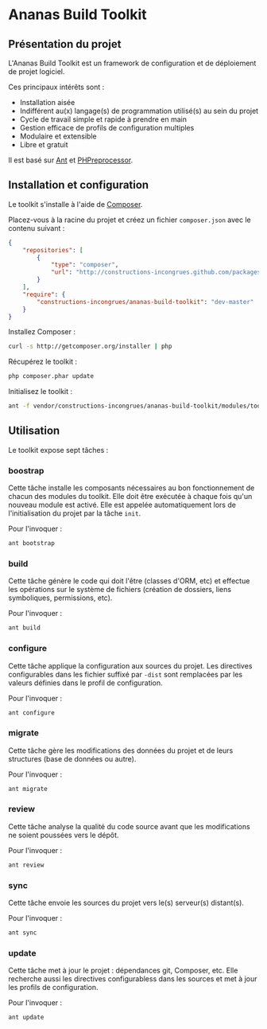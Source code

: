 # Ananas Build Toolkit

## Présentation du projet

L'Ananas Build Toolkit est un framework de configuration et de déploiement de projet logiciel.

Ces principaux intérêts sont :

 * Installation aisée
 * Indifférent au(x) langage(s) de programmation utilisé(s) au sein du projet
 * Cycle de travail simple et rapide à prendre en main
 * Gestion efficace de profils de configuration multiples
 * Modulaire et extensible
 * Libre et gratuit

Il est basé sur [Ant](http://ant.apache.org) et [PHPreprocessor](https://github.com/constructions-incongrues/phpreprocessor).

## Installation et configuration

Le toolkit s'installe à l'aide de [Composer](http://getcomposer.org). 

Placez-vous à la racine du projet et créez un fichier ```composer.json``` avec le contenu suivant :

```json
{
    "repositories": [
        {
            "type": "composer",
            "url": "http://constructions-incongrues.github.com/packages"
        }
    ],
    "require": {
        "constructions-incongrues/ananas-build-toolkit": "dev-master"
    }
}
```

Installez Composer : 

```bash
curl -s http://getcomposer.org/installer | php
```

Récupérez le toolkit : 

```bash
php composer.phar update
```

Initialisez le toolkit : 

```bash
ant -f vendor/constructions-incongrues/ananas-build-toolkit/modules/toolkit/module.xml toolkit.init -Dbasedir=$PWD
```

## Utilisation

Le toolkit expose sept tâches :

### boostrap

Cette tâche installe les composants nécessaires au bon fonctionnement de chacun des modules du toolkit. Elle doit être exécutée à chaque fois qu'un nouveau module est activé. Elle est appelée automatiquement lors de l'initialisation du projet par la tâche ```init```.

Pour l'invoquer : 

```bash
ant bootstrap
```

### build

Cette tâche génère le code qui doit l'être (classes d'ORM, etc) et effectue les opérations sur le système de fichiers (création de dossiers, liens symboliques, permissions, etc).

Pour l'invoquer : 

```bash
ant build
```

### configure

Cette tâche applique la configuration aux sources du projet. Les directives configurables dans les fichier suffixé par ```-dist``` sont remplacées par les valeurs définies dans le profil de configuration.

Pour l'invoquer : 

```bash
ant configure
```

### migrate

Cette tâche gère les modifications des données du projet et de leurs structures (base de données ou autre).

Pour l'invoquer : 

```bash
ant migrate
```

### review

Cette tâche analyse la qualité du code source avant que les modifications ne soient poussées vers le dépôt.

Pour l'invoquer : 

```bash
ant review
```

### sync 

Cette tâche envoie les sources du projet vers le(s) serveur(s) distant(s).

Pour l'invoquer : 

```bash
ant sync
```

### update

Cette tâche met à jour le projet : dépendances git, Composer, etc. Elle recherche aussi les directives configurabless dans les sources et met à jour les profils de configuration.

Pour l'invoquer : 

```bash
ant update
```
